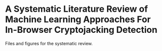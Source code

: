 # A Systematic Literature Review of Machine Learning Approaches For In-Browser Cryptojacking Detection
Files and figures for the systematic review.
